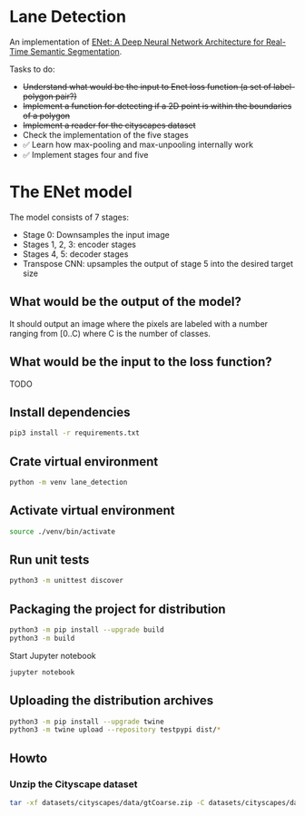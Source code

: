 # Lane Detection

An implementation of [ENet: A Deep Neural Network Architecture for Real-Time Semantic Segmentation](https://arxiv.org/pdf/1606.02147.pdf).

Tasks to do:
* <s>Understand what would be the input to Enet loss function (a set of label-polygon pair?)</s>
* <s>Implement a function for detecting if a 2D point is within the boundaries of a polygon</s>
* <s>Implement a reader for the cityscapes dataset</s>
* Check the implementation of the five stages
* ✅ Learn how max-pooling and max-unpooling internally work
* ✅ Implement stages four and five

# The ENet model
The model consists of 7 stages:
- Stage 0: Downsamples the input image
- Stages 1, 2, 3: encoder stages
- Stages 4, 5: decoder stages
- Transpose CNN: upsamples the output of stage 5 into the desired target size 

## What would be the output of the model?
It should output an image where the pixels are labeled with a number ranging from [0..C) where C is the number of classes.

## What would be the input to the loss function?
TODO

## Install dependencies

```bash
pip3 install -r requirements.txt
```

## Crate virtual environment
```bash
python -m venv lane_detection
```

## Activate virtual environment
```bash
source ./venv/bin/activate
```

## Run unit tests
```bash
python3 -m unittest discover
```

## Packaging the project for distribution
```bash
python3 -m pip install --upgrade build
python3 -m build
```

Start Jupyter notebook
```bash
jupyter notebook
```

## Uploading the distribution archives
```bash
python3 -m pip install --upgrade twine
python3 -m twine upload --repository testpypi dist/*
```

## Howto

### Unzip the Cityscape dataset

```bash
tar -xf datasets/cityscapes/data/gtCoarse.zip -C datasets/cityscapes/data_unzipped/
```